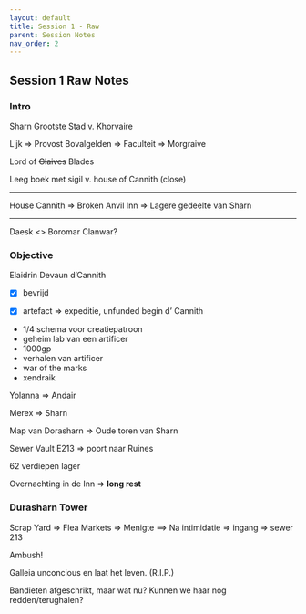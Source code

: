 ```yaml
---
layout: default
title: Session 1 - Raw
parent: Session Notes
nav_order: 2
---
```


## Session 1 Raw Notes

### Intro
Sharn Grootste Stad v. Khorvaire

Lijk => Provost Bovalgelden => Faculteit => Morgraive

Lord of ~~Glaives~~ Blades

Leeg boek met sigil v. house of Cannith (close)

---
House Cannith => Broken Anvil Inn => Lagere gedeelte van Sharn

---
Daesk <> Boromar
Clanwar?

### Objective
Elaidrin Devaun d’Cannith

- [x] bevrijd
- [x] artefact => expeditie, unfunded
begin d’ Cannith


* 1/4 schema voor creatiepatroon
* geheim lab van een artificer
* 1000gp
* verhalen van artificer
* war of the marks
* xendraik

Yolanna => Andair

Merex => Sharn

Map van Dorasharn => Oude toren van Sharn

Sewer Vault E213 => poort naar Ruines

62 verdiepen lager

Overnachting in de Inn => **long rest**

### Durasharn Tower

Scrap Yard => Flea Markets => Menigte
==> Na intimidatie => ingang => sewer 213

Ambush!

Galleia unconcious en laat het leven. (R.I.P.)

Bandieten afgeschrikt, maar wat nu?
Kunnen we haar nog redden/terughalen?
